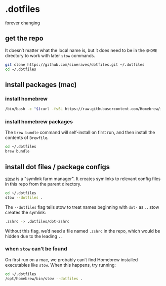 # .dotfiles

forever changing

## get the repo

It doesn’t matter what the local name is, but it does need to be in the `$HOME` directory to work with later `stow` commands.

```sh
git clone https://github.com/sineraves/dotfiles.git ~/.dotfiles
cd ~/.dotfiles
```

## install packages (mac)

### install homebrew

```sh
/bin/bash -c "$(curl -fsSL https://raw.githubusercontent.com/Homebrew/install/HEAD/install.sh)"
```

### install homebrew packages

The `brew bundle` command will self-install on first run, and then install the contents of `Brewfile`.

```sh
cd ~/.dotfiles
brew bundle
```

## install dot files / package configs

[stow](https://www.gnu.org/software/stow/manual/) is a "symlink farm manager". It creates symlinks to relevant config files in this repo from the parent directory.

```sh
cd ~/.dotfiles
stow --dotfiles .
```

The `--dotfiles` flag tells stow to treat names beginning with `dot-` as `.`. stow creates the symlink:

```sh
.zshrc -> .dotfiles/dot-zshrc
```

Without this flag, we’d need a file named `.zshrc` in the repo, which would be hidden due to the leading `.`.

### when `stow` can’t be found

On first run on a mac, we probably can’t find Homebrew installed executables like `stow`. When this happens, try running:

```sh
cd ~/.dotfiles
/opt/homebrew/bin/stow --dotfiles .
```
